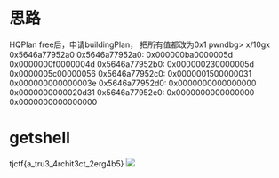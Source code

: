 # 思路
HQPlan free后，申请buildingPlan， 把所有值都改为0x1
pwndbg> x/10gx  0x5646a77952a0
0x5646a77952a0: 0x000000ba0000005d      0x0000000f0000004d
0x5646a77952b0: 0x000000230000005d      0x0000005c00000056
0x5646a77952c0: 0x0000001500000031      0x000000000000003e
0x5646a77952d0: 0x0000000000000000      0x0000000000020d31
0x5646a77952e0: 0x0000000000000000      0x0000000000000000


# getshell
tjctf{a_tru3_4rchit3ct_2erg4b5}
![](https://r2.20161023.xyz/pic/20250607131918223.png)